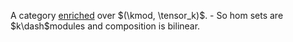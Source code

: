 A category [enriched](Enriched%20category.md) over $(\kmod, \tensor_k)$.
	- So hom sets are $k\dash$modules and composition is bilinear.